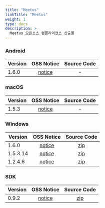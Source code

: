 ```yaml
---
title: "Meetus"
linkTitle: "Meetus"
weight: 1
type: docs
description: >
  Meetus 오픈소스 컴플라이언스 산출물
---
```


### Android

| Version | OSS Notice | Source Code |
|---|:---:|:---:|
| 1.6.0 | [notice](https://opensource.sktelecom.com/compliance_artifacts/meetus/android/1.6.0/Meetus_Android_1.6.0.26_OSS_Notice.html)  | - |

### macOS

| Version | OSS Notice | Source Code |
|---|:---:|:---:|
| 1.5.3 | [notice](https://opensource.sktelecom.com/compliance_artifacts/meetus/mac/1.5.3/meeus_mac_1.5.3_OSS_Notice.html)  | - |

### Windows

| Version | OSS Notice | Source Code |
|---|:---:|:---:|
| 1.6.0 | [notice](https://opensource.sktelecom.com/compliance_artifacts/meetus/windows/1.6.0/MeetUs_Windows_1.6.0_engine.html)  | [zip](https://opensource.sktelecom.com/compliance_artifacts/meetus/windows/1.2.4.6/meetus-libhangul-opensource.zip) |
| 1.5.3.14 | [notice](https://opensource.sktelecom.com/compliance_artifacts/meetus/windows/1.5.3.14/MeetUs_Windows_1.5.3.14_engine.html)  | [zip](https://opensource.sktelecom.com/compliance_artifacts/meetus/windows/1.2.4.6/meetus-libhangul-opensource.zip) |
| 1.2.4.6 | [notice](https://opensource.sktelecom.com/compliance_artifacts/meetus/windows/1.2.4.6/Meetus_windows_1.2.4.6_with_engine_OSS_Notice.html)  | [zip](https://opensource.sktelecom.com/compliance_artifacts/meetus/windows/1.2.4.6/meetus-libhangul-opensource.zip) |
### SDK

| Version | OSS Notice | Source Code |
|---|:---:|:---:|
| 0.9.2 | [notice](https://opensource.sktelecom.com/compliance_artifacts/meetus/sdk/0.9.2/MeetUs_SDK_0.9.2_OSS_Notice.html)  | [zip](https://opensource.sktelecom.com/compliance_artifacts/meetus/sdk/0.9.2/meetus_sdk_opensource.zip) |